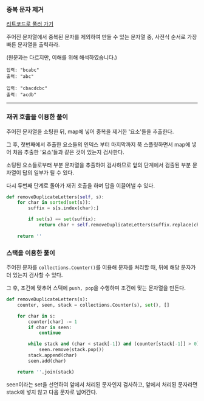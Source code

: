 ### 중복 문자 제거

[리트코드로 풀러 가기](https://leetcode.com/problems/remove-duplicate-letters/)

주어진 문자열에서 중복된 문자를 제외하여 만들 수 있는 문자열 중, 사전식 순서로 가장 빠른 문자열을 출력하라.

(원문과는 다르지만, 이해를 위해 해석하였습니다.)

```
입력: "bcabc"
출력: "abc"

입력: "cbacdcbc"
출력: "acdb"
```

---

### 재귀 호출을 이용한 풀이

주어진 문자열을 소팅한 뒤, map에 넣어 중복을 제거한 '요소'들을 추출한다.

그 후, 첫번째에서 추출한 요소들의 인덱스 부터 마지막까지 쭉 스플릿하면서 map에 넣어 처음 추출한 '요소'들과 같은 것이 있는지 검사한다.

소팅된 요소들로부터 부분 문자열을 추출하여 검사하므로 앞의 단계에서 검출된 부분 문자열이 답의 일부가 될 수 있다.

다시 두번째 단계로 돌아가 재귀 호출을 하며 답을 이끌어낼 수 있다.

```python
def removeDuplicateLetters(self, s):
    for char in sorted(set(s)):
        suffix = s[s.index(char):]

        if set(s) == set(suffix):
            return char + self.removeDuplicateLetters(suffix.replace(char, ''))
    
    return ''
```

### 스택을 이용한 풀이

주어진 문자를 `collections.Counter()`를 이용해 문자를 처리할 때, 뒤에 해당 문자가 더 있는지 검사할 수 있다.

그 후, 조건에 맞추어 스택에 `push, pop`을 수행하며 조건에 맞는 문자열을 만든다.

```python
def removeDuplicateLetters(s):
    counter, seen, stack = collections.Counter(s), set(), []

    for char in s:
        counter[char] -= 1
        if char in seen:
            continue

        while stack and (char < stack[-1]) and (counter[stack[-1]] > 0):
            seen.remove(stack.pop())
        stack.append(char)
        seen.add(char)

    return ''.join(stack)
```

seen이라는 set을 선언하여 앞에서 처리된 문자인지 검사하고, 앞에서 처리된 문자라면 stack에 넣지 않고 다음 문자로 넘어간다.